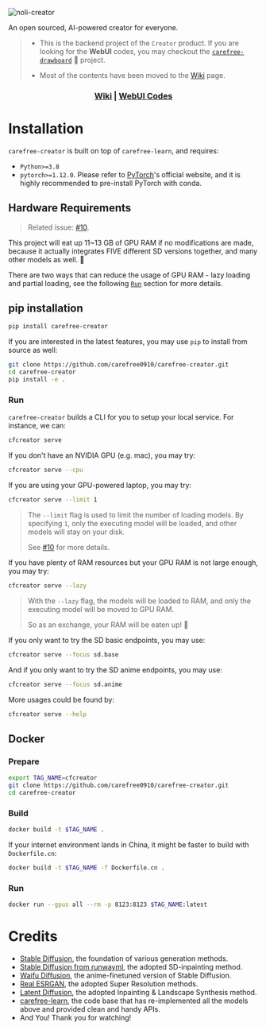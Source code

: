 ![noli-creator](./static/images/social-image.jpg)

An open sourced, AI-powered creator for everyone.

> * This is the backend project of the `Creator` product. If you are looking for the **WebUI** codes, you may checkout the [`carefree-drawboard`](https://github.com/carefree0910/carefree-drawboard) 🎨 project.
>
> * Most of the contents have been moved to the [Wiki](https://github.com/carefree0910/carefree-creator/wiki) page.

<div align="center">

### [Wiki](https://github.com/carefree0910/carefree-creator/wiki) | [WebUI Codes](https://github.com/carefree0910/carefree-drawboard)

<div align="left">

# Installation

`carefree-creator` is built on top of `carefree-learn`, and requires:
- `Python>=3.8`
- `pytorch>=1.12.0`. Please refer to [PyTorch](https://pytorch.org/get-started/locally/)'s official website, and it is highly recommended to pre-install PyTorch with conda.

## Hardware Requirements

> Related issue: [#10](https://github.com/carefree0910/carefree-creator/issues/10).

This project will eat up 11~13 GB of GPU RAM if no modifications are made, because it actually integrates FIVE different SD versions together, and many other models as well. 🤣

There are two ways that can reduce the usage of GPU RAM - lazy loading and partial loading, see the following [`Run`](#run) section for more details.

## pip installation

```bash
pip install carefree-creator
```

If you are interested in the latest features, you may use `pip` to install from source as well:

```bash
git clone https://github.com/carefree0910/carefree-creator.git
cd carefree-creator
pip install -e .
```

### Run

`carefree-creator` builds a CLI for you to setup your local service. For instance, we can:

```bash
cfcreator serve
```

If you don't have an NVIDIA GPU (e.g. mac), you may try:

```bash
cfcreator serve --cpu
```

If you are using your GPU-powered laptop, you may try:

```bash
cfcreator serve --limit 1
```

> The `--limit` flag is used to limit the number of loading models. By specifying `1`, only the executing model will be loaded, and other models will stay on your disk.
>
> See [#10](https://github.com/carefree0910/carefree-creator/issues/10#issuecomment-1520661893) for more details.

If you have plenty of RAM resources but your GPU RAM is not large enough, you may try:

```bash
cfcreator serve --lazy
```

> With the `--lazy` flag, the models will be loaded to RAM, and only the executing model will be moved to GPU RAM.
> 
> So as an exchange, your RAM will be eaten up! 🤣

If you only want to try the SD basic endpoints, you may use:

```bash
cfcreator serve --focus sd.base
```

And if you only want to try the SD anime endpoints, you may use:

```bash
cfcreator serve --focus sd.anime
```

More usages could be found by:

```bash
cfcreator serve --help
```

## Docker

### Prepare

```bash
export TAG_NAME=cfcreator
git clone https://github.com/carefree0910/carefree-creator.git
cd carefree-creator
```

### Build

```bash
docker build -t $TAG_NAME .
```

If your internet environment lands in China, it might be faster to build with `Dockerfile.cn`:

```bash
docker build -t $TAG_NAME -f Dockerfile.cn .
```

### Run

```bash
docker run --gpus all --rm -p 8123:8123 $TAG_NAME:latest
```

# Credits

- [Stable Diffusion](https://github.com/CompVis/stable-diffusion), the foundation of various generation methods.
- [Stable Diffusion from runwayml](https://github.com/runwayml/stable-diffusion), the adopted SD-inpainting method.
- [Waifu Diffusion](https://github.com/harubaru/waifu-diffusion), the anime-finetuned version of Stable Diffusion.
- [Real ESRGAN](https://github.com/xinntao/Real-ESRGAN), the adopted Super Resolution methods.
- [Latent Diffusion](https://github.com/CompVis/latent-diffusion), the adopted Inpainting & Landscape Synthesis method.
- [carefree-learn](https://github.com/carefree0910/carefree-learn), the code base that has re-implemented all the models above and provided clean and handy APIs.
- And You! Thank you for watching!
